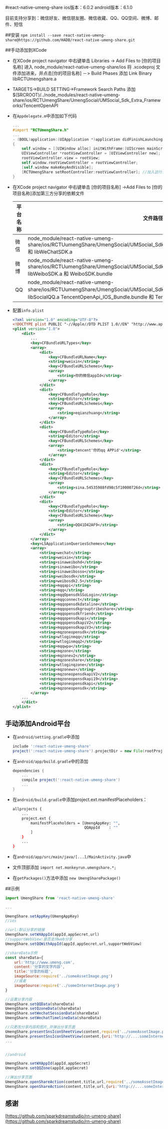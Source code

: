 #react-native-umeng-share
ios版本：6.0.2
android版本：6.1.0


目前支持分享到：微信好友、微信朋友圈、微信收藏、QQ、QQ空间、微博、邮件、短信

##安装
`npm install --save react-native-umeng-share@https://github.com/HADB/react-native-umeng-share.git`

##手动添加到XCode
* 在XCode project navigator 中右键单击 Libraries -> Add Files to [你的项目名称] 进入 node_module/react-native-umeng-share/ios 将 .xcodeproj 文件添加进来，并点击[你的项目名称] －> Build Phases 添加 Link Binary libRCTUmengshare.a
* TARGETS->BUILD SETTING->Framework Search Paths 添加 $(SRCROOT)/../node_modules/react-native-umeng-share/ios/RCTUmengShare/UmengSocial/UMSocial_Sdk_Extra_Frameworks/TencentOpenAPI
* 在`Appdelegate.m`中添加如下代码

  ```objective-c
  ...
  #import "RCTUmengShare.h"
  ...
  - (BOOL)application:(UIApplication *)application didFinishLaunchingWithOptions:(NSDictionary *)launchOptions
  {
      self.window = [[UIWindow alloc] initWithFrame:[UIScreen mainScreen].bounds];
      UIViewController *rootViewController = [UIViewController new];
      rootViewController.view = rootView;
      self.window.rootViewController = rootViewController;
      [self.window makeKeyAndVisible];
      [RCTUmengShare setRootController:rootViewController]; //加入这行代码
  }
  ```

* 在XCode project navigator 中右键单击 [你的项目名称] ->Add Files to [你的项目名称]添加第三方分享的依赖文件

  | 平台名称 | 文件路径                                     |
  | ------- | ---------------------------------------- |
  | 微信 | node_module/react-native-umeng-share/ios/RCTUumengShare/UmengSocial/UMSocial_Sdk_Extra_Frameworks/Wechat/libSocialWechat.a 和 libWeChatSDK.a |
  | 微博 | node_module/react-native-umeng-share/ios/RCTUumengShare/UmengSocial/UMSocial_Sdk_Extra_Frameworks/SinaSSO/libSocialSinaSSO.a libWeiboSDK.a 和 WeiboSDK.bundle |
  | QQ | node_module/react-native-umeng-share/ios/RCTUumengShare/UmengSocial/UMSocial_Sdk_Extra_Frameworks/TencentOpenAPI／libSocialQQ.a TencentOpenApi_IOS_Bundle.bundle 和 TencentOpenAPI.framework |

* 配置`info.plist`

  ```xml
  <?xml version="1.0" encoding="UTF-8"?>
  <!DOCTYPE plist PUBLIC "-//Apple//DTD PLIST 1.0//EN" "http://www.apple.com/DTDs/PropertyList-1.0.dtd">
  <plist version="1.0">
      <dict>
          ...
          <key>CFBundleURLTypes</key>
          <array>
              <dict>
                  <key>CFBundleURLName</key>
                  <string>weixin</string>
                  <key>CFBundleURLSchemes</key>
                  <array>
                      <string>你的微信appId</string>
                  </array>
              </dict>
              <dict>
                  <key>CFBundleTypeRole</key>
                  <string>Editor</string>
                  <key>CFBundleURLSchemes</key>
                  <array>
                      <string>eqianzhuang</string>
                  </array>
              </dict>
              <dict>
                  <key>CFBundleTypeRole</key>
                  <string>Editor</string>
                  <key>CFBundleURLSchemes</key>
                  <array>
                      <string>tencent'你的qq APPid'</string>
                  </array>
              </dict>
              <dict>
                  <key>CFBundleTypeRole</key>
                  <string>Editor</string>
                  <key>CFBundleURLSchemes</key>
                  <array>
                      <string>sina.54535988fd98c5f10000726d</string>
                  </array>
              </dict>
              <dict>
                  <key>CFBundleTypeRole</key>
                  <string>Editor</string>
                  <key>CFBundleURLSchemes</key>
                  <array>
                      <string>QQ41D42AF9</string>
                  </array>
              </dict>
          </array>
          <key>LSApplicationQueriesSchemes</key>
          <array>
              <string>wechat</string>
              <string>weixin</string>
              <string>sinaweibohd</string>
              <string>sinaweibo</string>
              <string>sinaweibosso</string>
              <string>weibosdk</string>
              <string>weibosdk2.5</string>
              <string>mqqapi</string>
              <string>mqq</string>
              <string>mqqOpensdkSSoLogin</string>
              <string>mqqconnect</string>
              <string>mqqopensdkdataline</string>
              <string>mqqopensdkgrouptribeshare</string>
              <string>mqqopensdkfriend</string>
              <string>mqqopensdkapi</string>
              <string>mqqopensdkapiV2</string>
              <string>mqqopensdkapiV3</string>
              <string>mqzoneopensdk</string>
              <string>wtloginmqq</string>
              <string>wtloginmqq2</string>
              <string>mqqwpa</string>
              <string>mqzone</string>
              <string>mqzonev2</string>
              <string>mqzoneshare</string>
              <string>wtloginqzone</string>
              <string>mqzonewx</string>
              <string>mqzoneopensdkapiV2</string>
              <string>mqzoneopensdkapi19</string>
              <string>mqzoneopensdkapi</string>
              <string>mqzoneopensdk</string>
          </array>
      ...
      </dict>
  </plist>
  ```

## 手动添加Android平台

* 在`android/setting.gradle`中添加

  ```groovy
  include ':react-native-umeng-share'
  project(':react-native-umeng-share').projectDir = new File(rootProject.projectDir, '../node_modules/react-native-umeng-share/android')
  ```

* 在`android/app/build.gradle`中的添加

  ```groovy
  dependencies {
      ...
      compile project(':react-native-umeng-share')
      ...
  }
  ```

* 在`android/build.gradle`中添加project.ext.manifestPlaceholders：

  ```bash
  allprojects {
      ...
      project.ext {
          manifestPlaceholders = [UmengAppKey: "",
                                  QQAppId    : ""
          ]
      }
      ...
  }
  ```

* 在`android/app/src/main/java/[...]/MainActivity.java`中
* 文件顶部添加 `import net.monkeyrun.umengshare.*;`
* 在`getPackages()`方法中添加 `new UmengSharePackage()`

##示例

```javascript
import UmengShare from 'react-native-umeng-share'

...

UmengShare.setAppKey(UmengAppKey)
//ios

//url:默认分享的链接
UmengShare.setWXAppId(appId,appSecret,url)
//supportWebView:是否支持web分享
UmengShare.setQQWithAppId(appId,appSecret,url,supportWebView)

//shareData示例
const shareData={
	url:'http://www.umeng.com',
	content:'分享的文字内容',
	title:'分享的标题',
	imageSource:require('../someAssetImage.png')
	//或者
	imageSource:require('../someInternetImage.png')
}

//设置分享内容
UmengShare.setQQData(shareData)
UmengShare.setQzoneData(shareData)
UmengShare.setWechatSessionData(shareData)
UmengShare.setWechatTimelineData(shareData)

//只更改分享内容和图片,并弹出分享页面
UmengShare.presentSnsIconSheetView(content,require('../someAssetImage.png'))
UmengShare.presentSnsIconSheetView(content,{uri:'http://....someInternetImage.png'})
...


//android

UmengShare.setWXAppId(appId,appSecret)
UmengShare.setQQZone(appId,appSecret)

//弹出分享页面
UmengShare.openShareAction(content,title,url,require('../someAssetImage.png'))
UmengShare.openShareAction(content,title,url,{uri:'http://....someInternetImage.png'})
```

## 感谢

[https://github.com/sparkdreamstudio/rn-umeng-share](https://github.com/sparkdreamstudio/rn-umeng-share)
